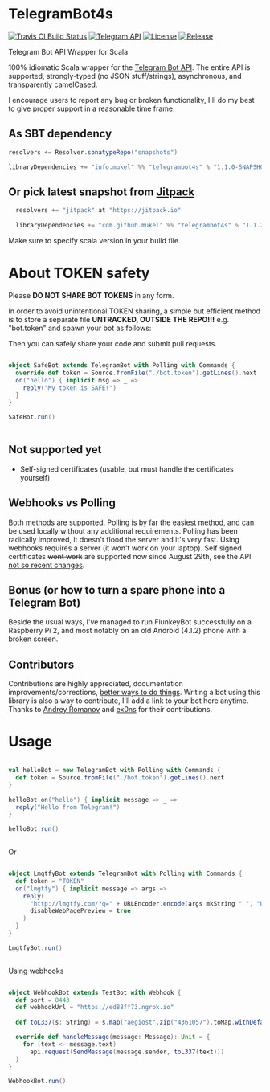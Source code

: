 # TelegramBot4s
[![Travis CI Build Status](https://travis-ci.org/mukel/telegrambot4s.svg)](https://travis-ci.org/mukel/telegrambot4s)
[![Telegram API](https://img.shields.io/badge/Telegram%20API-May%2012%2C%202016-blue.svg)](https://core.telegram.org/bots/api#recent-changes)
[![License](https://img.shields.io/badge/license-Apache%202-blue.svg)](http://www.apache.org/licenses/LICENSE-2.0.html)
[![Release](https://jitpack.io/v/mukel/telegrambot4s.svg)](https://jitpack.io/#mukel/telegrambot4s)

Telegram Bot API Wrapper for Scala

100% idiomatic Scala wrapper for the [Telegram Bot API](https://core.telegram.org/bots/api). The entire API is supported, strongly-typed (no JSON stuff/strings), asynchronous, and transparently camelCased.

I encourage users to report any bug or broken functionality, I'll do my best to give proper support in a reasonable time frame.

## As SBT dependency

```scala
resolvers += Resolver.sonatypeRepo("snapshots")

libraryDependencies += "info.mukel" %% "telegrambot4s" % "1.1.0-SNAPSHOT"
```

## Or pick latest snapshot from [Jitpack](https://jitpack.io/#sbt)

```scala
  resolvers += "jitpack" at "https://jitpack.io"
  
  libraryDependencies += "com.github.mukel" %% "telegrambot4s" % "1.1.2-SNAPSHOT"
```
Make sure to specify scala version in your build file.

# About TOKEN safety
Please **DO NOT SHARE BOT TOKENS** in any form.

In order to avoid unintentional TOKEN sharing, a simple but efficient method is to store a separate file **UNTRACKED, OUTSIDE THE REPO!!!** e.g. "bot.token" and spawn your bot as follows:

Then you can safely share your code and submit pull requests.

```scala

object SafeBot extends TelegramBot with Polling with Commands {
  override def token = Source.fromFile("./bot.token").getLines().next
  on("hello") { implicit msg => _ =>
    reply("My token is SAFE!")
  }
}

SafeBot.run()
  
```

## Not supported yet
  - Self-signed certificates (usable, but must handle the certificates yourself) 

## Webhooks vs Polling
Both methods are supported.
Polling is by far the easiest method, and can be used locally without any additional requirements. Polling has been radically improved, it doesn't flood the server and it's very fast.
Using webhooks requires a server (it won't work on your laptop). Self signed certificates ~~wont work~~ are supported now since August 29th, see the API [not so recent changes](https://core.telegram.org/bots/api#recent-changes).

## Bonus (or how to turn a spare phone into a Telegram Bot)
Beside the usual ways, I've managed to run FlunkeyBot successfully on a Raspberry Pi 2, and most notably on an old Android (4.1.2) phone with a broken screen.

## Contributors
Contributions are highly appreciated, documentation improvements/corrections, [better ways to do things](https://github.com/mukel/telegrambot4s/pull/1/files). Writing a bot using this library is also a way to contribute, I'll add a link to your bot here anytime.
Thanks to [Andrey Romanov](https://github.com/drewnoff) and [ex0ns](https://github.com/ex0ns) for their contributions.


# Usage

```scala

val helloBot = new TelegramBot with Polling with Commands {
  def token = Source.fromFile("./bot.token").getLines().next
}

helloBot.on("hello") { implicit message => _ =>
  reply("Hello from Telegram!")
}

helloBot.run()
  
```

Or

```scala

object LmgtfyBot extends TelegramBot with Polling with Commands {
  def token = "TOKEN"
  on("lmgtfy") { implicit message => args =>
    reply(
      "http://lmgtfy.com/?q=" + URLEncoder.encode(args mkString " ", "UTF-8"),
      disableWebPagePreview = true
    )
  }
}

LmgtfyBot.run()
  
```

Using webhooks

```scala

object WebhookBot extends TestBot with Webhook {
  def port = 8443
  def webhookUrl = "https://ed88ff73.ngrok.io"
  
  def toL337(s: String) = s.map("aegiost".zip("4361057").toMap.withDefault(identity))

  override def handleMessage(message: Message): Unit = {
    for (text <- message.text)
      api.request(SendMessage(message.sender, toL337(text)))
  }
}

WebhookBot.run()
  
```
